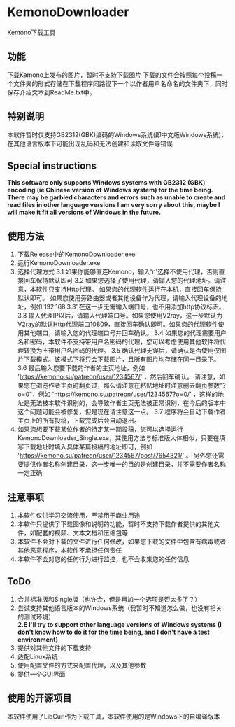 # KemonoDownloader
Kemono下载工具

## 功能
下载Kemono上发布的图片，暂时不支持下载图片
下载的文件会按照每个投稿一个文件夹的形式存储在下载程序同路径下一个以作者用户名命名的文件夹下，同时保存介绍文本到ReadMe.txt中。

## 特别说明
本软件暂时仅支持GB2312(GBK)编码的Windows系统(即中文版Windows系统)，在其他语言版本下可能出现乱码和无法创建和读取文件等错误

## Special instructions
**This software only supports Windows systems with GB2312 (GBK) encoding (ie Chinese version of Windows system) for the time being. There may be garbled characters and errors such as unable to create and read files in other language versions
I am very sorry about this, maybe I will make it fit all versions of Windows in the future.**

## 使用方法
1. 下载Release中的KemonoDownloader.exe
2. 运行KemonoDownloader.exe
3. 选择代理方式
    3.1 如果你能够直连Kemono，输入'n'选择不使用代理，否则直接回车保持默认即可
    3.2 如果您选择了使用代理，请输入您的代理地址。请注意，本软件只支持Http代理。
        如果您的代理软件运行在本机，直接回车保持默认即可。
        如果您使用旁路由器或者其他设备作为代理，请输入代理设备的地址，例如'192.168.3.3',在这一步无需输入端口号，也不用添加http协议标识。
    3.3 输入代理IP以后，请输入代理端口号。如果您使用V2ray，这一步默认为V2ray的默认Http代理端口10809，直接回车确认即可。如果您的代理软件使用其他端口，请输入您的代理端口号并回车确认。
    3.4 如果您的代理需要用户名和密码，本软件不支持带用户名密码的代理，您可以考虑使用其他软件将代理转换为不带用户名密码的代理。
    3.5 确认代理无误后，请确认是否使用仅图片下载模式。该模式下将只会下载图片，且所有图片均存储在同一目录下。
    3.6 最后输入您要下载的作者的主页地址，例如 'https://kemono.su/patreon/user/1234567/' ，然后回车确认。
        请注意，如果您在浏览作者主页时翻页过，那么请注意在粘贴地址时注意删去翻页参数"?o=0"，例如 'https://kemono.su/patreon/user/1234567?o=0/' ，这样的地址是无法被本软件识别的，会导致作者主页无法被正常识别，在今后的版本中这个问题可能会被修复，但是现在请注意这一点。
    3.7 程序将会自动下载作者主页上的所有投稿，下载完成后会自动退出。
4. 如果您想要下载某位作者的特定某一期投稿，您可以选择运行KemonoDownloader_Single.exe，其使用方法与标准版大体相似，只要在填写下载地址时填入具体某篇投稿的地址即可，例如 'https://kemono.su/patreon/user/1234567/post/7654321/' 。
    另外您还需要提供作者名称创建目录，这一步唯一的目的是创建目录，并不需要作者名称一定正确

## 注意事项
1. 本软件仅供学习交流使用，严禁用于商业用途
2. 本软件只提供了下载图像和说明的功能，暂时不支持下载作者提供的其他文件，如配套的视频、文本文档和压缩包等
3. 本软件不会对下载的文件进行任何修改，如果您下载的文件中包含有病毒或者其他恶意程序，本软件不承担任何责任
4. 本软件不会对您的任何行为进行监控，也不会收集您的任何信息

## ToDo
1. 合并标准版和Single版（也许会，但是再加一个选项是否太多了？）
2. 尝试支持其他语言版本的Windows系统（我暂时不知道怎么做，也没有相关的测试环境）  
**2.E I'll try to support other language versions of Windows systems (I don't know how to do it for the time being, and I don't have a test environment)**
4. 提供对其他文件的下载支持
5. 适配Linux系统
6. 使用配置文件的方式来配置代理，以及其他参数
7. 提供一个GUI界面

## 使用的开源项目
本软件使用了LibCurl作为下载工具，本软件使用的是Windows下的自编译版本
